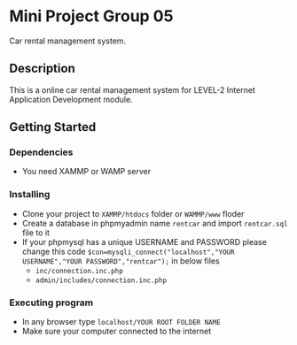 # Mini Project Group 05

Car rental management system.

## Description

This is a online car rental management system for LEVEL-2 Internet Application Development module.

## Getting Started

### Dependencies

* You need XAMMP or WAMP server

### Installing

* Clone your project to ```XAMMP/htdocs``` folder or ```WAMMP/www``` floder
* Create a database in phpmyadmin name ```rentcar``` and import ```rentcar.sql``` file to it
* If your phpmysql has a unique USERNAME and PASSWORD please change this code ```$con=mysqli_connect("localhost","YOUR USERNAME","YOUR PASSWORD","rentcar");``` in below files
   * ```inc/connection.inc.php```
   * ```admin/includes/connection.inc.php```

### Executing program

* In any browser type ```localhost/YOUR ROOT FOLDER NAME```
* Make sure your computer connected to the internet
